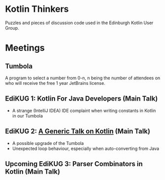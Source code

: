 # Kotlin Thinkers

Puzzles and pieces of discussion code used in the Edinburgh Kotlin User Group.

# Meetings

## Tumbola

 A program to select a number from 0-n, n being the number of attendees on who will receive the free 1 year JetBrains license.

## EdiKUG 1: Kotlin For Java Developers (Main Talk)

  - A strange (IntelliJ IDEA) IDE complaint when writing constants in Kotlin in our Tumbola

## EdiKUG 2: [A Generic Talk on Kotlin](https://github.com/edinburgh-kotlin-user-group/MrBergin/releases/tag/edi_kug_2) (Main Talk)

 - A possible upgrade of the Tumbola 
 - Unexpected loop behaviour, especially when auto-converting from Java

## Upcoming EdiKUG 3: Parser Combinators in Kotlin (Main Talk)
